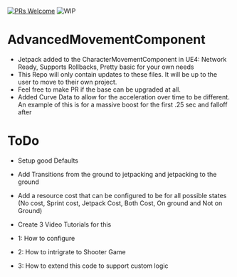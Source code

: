[![PRs Welcome](https://img.shields.io/badge/PRs-welcome-brightgreen.svg?style=flat-square)](http://makeapullrequest.com)
![WIP](https://img.shields.io/badge/Project-EarlyRelease-yellowgreen.svg)

# AdvancedMovementComponent
* Jetpack added to the CharacterMovementComponent in UE4: Network Ready, Supports Rollbacks, Pretty basic for your own needs
* This Repo will only contain updates to these files. It will be up to the user to move to their own project.
* Feel free to make PR if the base can be upgraded at all. 
* Added Curve Data to allow for the acceleration over time to be different. An example of this is for a massive boost for the first .25 sec and falloff after

# ToDo
* Setup good Defaults
* Add Transitions from the ground to jetpacking and jetpacking to the ground
* Add a resource cost that can be configured to be for all possible states (No cost, Sprint cost, Jetpack Cost, Both Cost, On ground and Not on Ground)
* Create 3 Video Tutorials for this

* 1: How to configure
* 2: How to intrigrate to Shooter Game
* 3: How to extend this code to support custom logic
